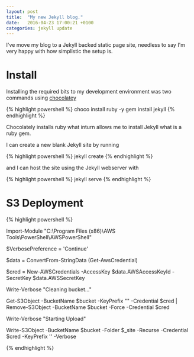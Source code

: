 ```yaml
---
layout: post
title:  "My new Jekyll blog."
date:   2016-04-23 17:00:21 +0100
categories: jekyll update
---
```


I've move my blog to a Jekyll backed static page site, needless to say I'm very happy with how simplistic the setup is.

# Install

Installing the required bits to my development environment was two commands using [chocolatey](https://chocolatey.org/)

{% highlight powershell %}
choco install ruby -y
gem install jekyll
{% endhighlight %}

Chocolately installs ruby what inturn allows me to install Jekyll what is a ruby gem. 

I can create a new blank Jekyll site by running

{% highlight powershell %}
jekyll create
{% endhighlight %}

and I can host the site using the Jekyll webserver with

{% highlight powershell %}
jekyll serve 
{% endhighlight %}





# S3 Deployment

{% highlight powershell %}

Import-Module "C:\Program Files (x86)\AWS Tools\PowerShell\AWSPowerShell"

$VerbosePreference = 'Continue'

$data = ConvertFrom-StringData (Get-AwsCredential)

$cred = New-AWSCredentials -AccessKey $data.AWSAccessKeyId -SecretKey $data.AWSSecretKey

Write-Verbose "Cleaning bucket..."

Get-S3Object -BucketName $bucket -KeyPrefix "\" -Credential $cred | Remove-S3Object -BucketName $bucket -Force -Credential $cred

Write-Verbose "Starting Upload"

Write-S3Object -BucketName $bucket -Folder $_site -Recurse -Credential $cred -KeyPrefix '\' -Verbose

{% endhighlight %}
